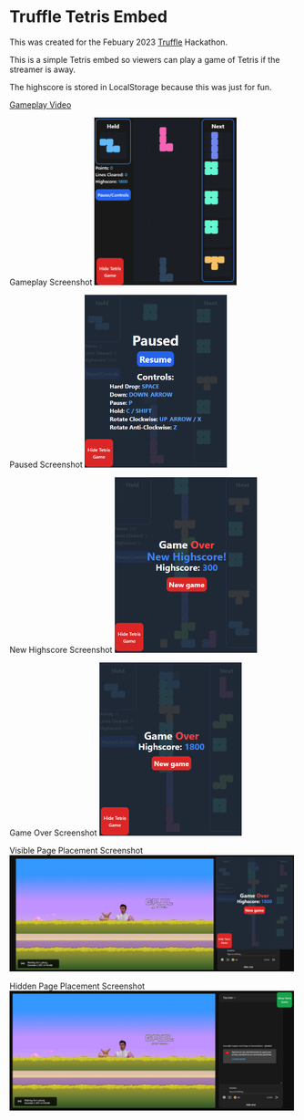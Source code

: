 # Truffle Tetris Embed

This was created for the Febuary 2023 [Truffle](https://truffle.vip) Hackathon.

This is a simple Tetris embed so viewers can play a game of Tetris if the streamer is away.

The highscore is stored in LocalStorage because this was just for fun.

[Gameplay Video](https://www.youtube.com/watch?v=yEN99S_oGGQ&feature=youtu.be)

Gameplay Screenshot
<img src="https://raw.githubusercontent.com/cosrnic/truffle-tetris-embed/main/images/1.png" width="250">

Paused Screenshot
<img src="https://raw.githubusercontent.com/cosrnic/truffle-tetris-embed/main/images/2.png" width="250">

New Highscore Screenshot
<img src="https://raw.githubusercontent.com/cosrnic/truffle-tetris-embed/main/images/6.png" width="250">

Game Over Screenshot
<img src="https://raw.githubusercontent.com/cosrnic/truffle-tetris-embed/main/images/3.png" width="250">

Visible Page Placement Screenshot
<img src="https://raw.githubusercontent.com/cosrnic/truffle-tetris-embed/main/images/4.png" width="500">

Hidden Page Placement Screenshot
<img src="https://raw.githubusercontent.com/cosrnic/truffle-tetris-embed/main/images/5.png" width="500">
